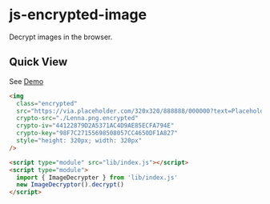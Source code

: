 # js-encrypted-image

Decrypt images in the browser.

## Quick View

See [Demo](https://ggicci.github.io/image-decrypter/)

```html
<img
  class="encrypted"
  src="https://via.placeholder.com/320x320/888888/000000?text=Placeholder"
  crypto-src="./Lenna.png.encrypted"
  crypto-iv="44122879D2A5371AC4D9AE85ECFA794E"
  crypto-key="98F7C27155698508057CC4650DF1A827"
  style="height: 320px; width: 320px"
/>

<script type="module" src="lib/index.js"></script>
<script type="module">
  import { ImageDecrypter } from 'lib/index.js'
  new ImageDecryptor().decrypt()
</script>
```
